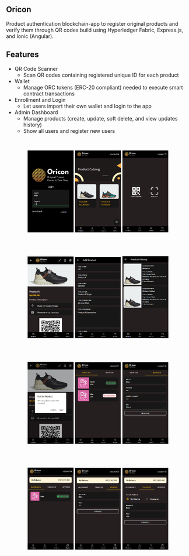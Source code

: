## Oricon
Product authentication blockchain-app to register original products and verify them through QR codes build using Hyperledger Fabric, Express.js, and Ionic (Angular).


## Features
* QR Code Scanner
  * Scan QR codes containing registered unique ID for each product
* Wallet
  * Manage ORC tokens (ERC-20 compliant) needed to execute smart contract transactions
* Enrollment and Login
  * Let users import their own wallet and login to the app
* Admin Dashboard
  * Manage products (create, update, soft delete, and view updates history)
  * Show all users and register new users

<br>
<p align="center">
  <img src="docs/1.PNG" width="25%">
  <img src="docs/2.PNG" width="25%">
  <img src="docs/3.PNG" width="25%">
</p>
<br>

<br>
<p align="center">
  <img src="docs/4.PNG" width="25%">
  <img src="docs/5.PNG" width="25%">
  <img src="docs/6.PNG" width="25%">
</p>
<br>

<br>
<p align="center">
  <img src="docs/7.PNG" width="25%">
  <img src="docs/8.PNG" width="25%">
  <img src="docs/9.PNG" width="25%">
</p>
<br>

<br>
<p align="center">
  <img src="docs/10.PNG" width="25%">
  <img src="docs/11.PNG" width="25%">
  <img src="docs/12.PNG" width="25%">
</p>
<br>
